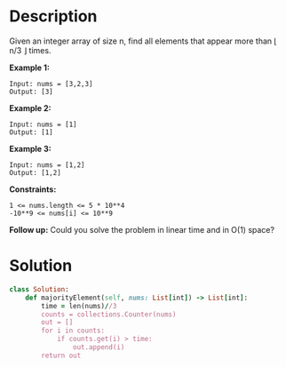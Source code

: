 # Description
Given an integer array of size n, find all elements that appear more than ⌊ n/3 ⌋ times.

**Example 1:**
```
Input: nums = [3,2,3]
Output: [3]
```
**Example 2:**
```
Input: nums = [1]
Output: [1]
```
**Example 3:**
```
Input: nums = [1,2]
Output: [1,2]
```
**Constraints:**
```
1 <= nums.length <= 5 * 10**4
-10**9 <= nums[i] <= 10**9
```
**Follow up:**
Could you solve the problem in linear time and in O(1) space?
# Solution
```ruby
class Solution:
    def majorityElement(self, nums: List[int]) -> List[int]:
        time = len(nums)//3
        counts = collections.Counter(nums)
        out = []
        for i in counts:
            if counts.get(i) > time:
                out.append(i)
        return out
```
